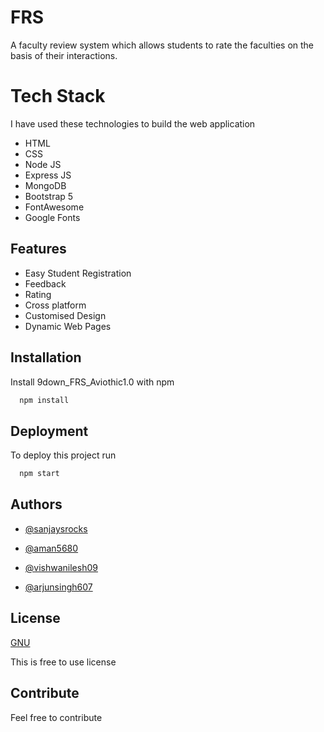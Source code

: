 
# FRS

A faculty review system which allows students to rate the faculties on the basis of their interactions.

# Tech Stack
I have used these technologies to build the web application
- HTML
- CSS
- Node JS
- Express JS
- MongoDB
- Bootstrap 5
- FontAwesome
- Google Fonts

## Features

- Easy Student Registration
- Feedback 
- Rating
- Cross platform
- Customised Design
- Dynamic Web Pages

## Installation

Install 9down_FRS_Aviothic1.0 with npm

```bash
  npm install
```


## Deployment

To deploy this project run


```bash
  npm start
```
 
## Authors

- [@sanjaysrocks](https://www.github.com/sanjaysrocks)

- [@aman5680](https://www.github.com/aman5680)

- [@vishwanilesh09](https://www.github.com/vishwanilesh09)

- [@arjunsingh607](https://www.github.com/arjunsingh607)


## License

[GNU](https://choosealicense.com/licenses/GNU/)

This is free to use license

## Contribute
Feel free to contribute 
